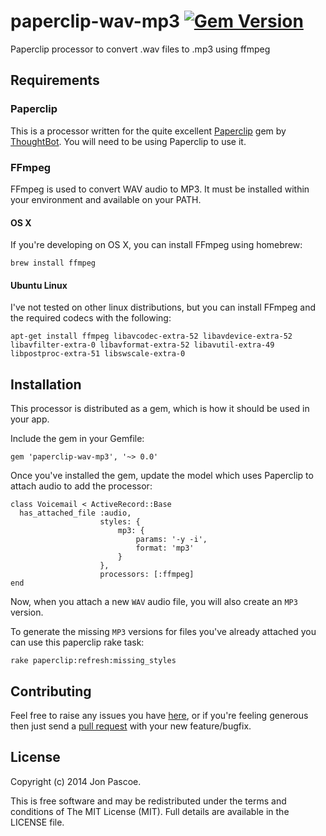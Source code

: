 # paperclip-wav-mp3 [![Gem Version](https://badge.fury.io/rb/paperclip-wav-mp3.png)](http://badge.fury.io/rb/paperclip-wav-mp3)



Paperclip processor to convert .wav files to .mp3 using ffmpeg

## Requirements

### Paperclip

This is a processor written for the quite excellent [Paperclip](https://github.com/thoughtbot/paperclip) gem by [ThoughtBot](https://github.com/thoughtbot). You will need to be using Paperclip to use it.

### FFmpeg

FFmpeg is used to convert WAV audio to MP3. It must be installed within your environment and available on your PATH.

#### OS X

If you're developing on OS X, you can install FFmpeg using homebrew:

```
brew install ffmpeg
```

#### Ubuntu Linux

I've not tested on other linux distributions, but you can install FFmpeg and the required codecs with the following:

```
apt-get install ffmpeg libavcodec-extra-52 libavdevice-extra-52 libavfilter-extra-0 libavformat-extra-52 libavutil-extra-49 libpostproc-extra-51 libswscale-extra-0
```

## Installation

This processor is distributed as a gem, which is how it should be used in your app.

Include the gem in your Gemfile:

```
gem 'paperclip-wav-mp3', '~> 0.0'
```

Once you've installed the gem, update the model which uses Paperclip to attach audio to add the processor:

```
class Voicemail < ActiveRecord::Base
  has_attached_file :audio,
                    styles: {
                        mp3: {
                            params: '-y -i',
                            format: 'mp3'
                        }
                    },
                    processors: [:ffmpeg]
end
```

Now, when you attach a new `WAV` audio file, you will also create an `MP3` version.

To generate the missing `MP3` versions for files you've already attached you can use this paperclip rake task:

```
rake paperclip:refresh:missing_styles
```

## Contributing

Feel free to raise any issues you have [here](https://github.com/pacso/paperclip-wav-mp3/issues), or if you're feeling generous then just send a [pull request](https://github.com/pacso/paperclip-wav-mp3/compare/) with your new feature/bugfix.

## License

Copyright (c) 2014 Jon Pascoe.

This is free software and may be redistributed under the terms and conditions of The MIT License (MIT). Full details are available in the LICENSE file.
